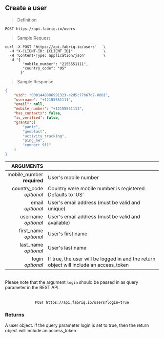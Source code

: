 ## Create a user

> Definition

```text
POST https://api.fabriq.io/users
```

> Sample Request

```shell
curl -X POST 'https://api.fabriq.io/users'   \
  -H "X-CLIENT-ID: {CLIENT_ID}"              \
  -H 'Content-Type: application/json'        \
  -d '{                                        
        "mobile_number": "2155551111",                    
        "country_code": "US"                 
       }'
```

> Sample Response

```json
{
    "uid": "0001440886991323-a2d5c77b67d7-0001",
    "username": "+12155551111",
    "email": null,
    "mobile_number": "+12155551111",
    "has_contacts": false,
    "is_verified": false,
    "grants":[
        "panic",
        "geoblast",
        "activity_tracking",
        "ping_me",
        "connect_911"
    ]
}
```

ARGUMENTS ||
---------:        | -----------
mobile_number <br>**required**  | User's mobile number
country_code <br>*optional*  | Country were mobile number is registered. Defaults to 'US'
email <br>*optional*  | User's email address (must be valid and unique)
username <br>*optional*  | User's email address (must be valid and available)
first_name <br>*optional*  | User's first name
last_name <br>*optional*  | User's last name
login <br>*optional*  | If true, the user will be logged in and the return object will include an access_token

<br/>
<aside class="notice">
Please note that the argument <code>login</code> should be passed in as query parameter in the REST API.

<code style="display:block;text-align:center;margin-top:20px;color:#000;">
POST https://api.fabriq.io/users?login=true
</code>

</aside>

### Returns
A user object.  If the query parameter login is set to true, then the return object will include an
access_token.
